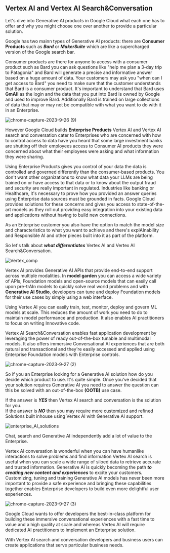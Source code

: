 
## Vertex AI and Vertex AI Search&Conversation

Let's dive into Generative AI products in Google Cloud what each one has to offer and why you might choose one over another to provide a particular solution.



Google has two mainn types of Generative AI products: there are **Consumer Products** such as ***Bard*** or ***MakerSuite*** which are like a supercharged version of the Google search bar. 

Consumer products are there for anyone to access with a consumer product such as Bard you can ask questions like "help me plan a 3-day trip to Patagonia" and Bard will generate a precise and informative answer based on a huge amount of data. Your customers may ask you "when can I get access to Bard" you need to make sure that the customer understands that Bard is a consumer product. It's important to understand that Bard uses **GmAIl** as the login and the data that you put into Bard is owned by Google and used to improve Bard. Additionally Bard is trained on large collections of data that may or may not be compatible with what you want to do with it in an Enterprise. 

![chrome-capture-2023-9-26 (9)](https://github.com/ngchub/Google-Cloud-Workshops/assets/28653377/8094738f-50d0-4271-8b46-7bdd5833dc95)


However Google Cloud builds **Enterprise Products** Vertex AI and Vertex AI search and conversation cater to Enterprises who are concerned with how to control access to data have you heard that some large investment banks are shutting off their employees access to Consumer AI products they were concerned about what their employees were asking and what information they were sharing.

Using Enterprise Products gives you control of your data the data is controlled and governed differently than the consumer-based products. You don't want other organizations to know what data your LLMs are being trained on or have access to that data or to know about the output fraud and security are really important in regulated. Industries like banking or Healthcare, it's necessary to prove how you provided an answer queries using Enterprise data sources must be grounded in facts. Google Cloud provides solutions for these concerns and gives you access to state-of-the-art models as they roll out providing easy integration into your existing data and applications without having to build new connections. 

As an Enterprise customer you also have the option to match the model size and characteristics to what you want to achieve and there's explAInability and Responsible AI and other pieces built into it as part of the platform. 

So let's talk about ***what differentiates*** Vertex AI and Vertex AI Search&Conversation.

![Vertex_comp](https://github.com/ngchub/Google-Cloud-Workshops/assets/28653377/f7b7806b-844a-414a-9dff-f314d94a0cc1)

Vertex AI provides Generative AI APIs that provide end-to-end support across multiple modalities. In **model garden** you can access a wide variety of APIs, Foundation models and open-source models that can easily call upon pre-trAIn models to quickly solve real world problems and with **Generative AI Studio**, developers can tune and deploy Foundation models for their use cases by simply using a web interface. 

Using Vertex AI you can easily train, test, monitor, deploy and govern ML models at scale. This reduces the amount of work you need to do to maintain model performance and production. It also enables AI practitioners to focus on writing Innovative code. 

Vertex AI Search&Conversation enables fast application development by leveraging the power of ready out-of-the-box tunable and multimodal models. It also offers immersive Conversational AI experiences that are both natural and transactional and they're easily accessed and applied using Enterprise Foundation models with Enterprise controls. 

![chrome-capture-2023-9-27 (2)](https://github.com/ngchub/Google-Cloud-Workshops/assets/28653377/e19df9e3-2072-48bb-8ded-b4933a04f943)

So if you an Enterprise looking for a Generative AI solution how do you decide which product to use. It's quite simple. 
Once you've decided that your solution requires Generative AI you need to answer the question can this be solved with an out-of-the-box **(OOTB)** use case.

If the answer is ***YES*** then Vertex AI search and conversation is the solution for you. <br/>
If the answer is ***NO*** then you may require more customized and refined Solutions built inhouse using Vertex AI with Generative AI support.

![enterprise_AI_solutions](https://github.com/ngchub/Google-Cloud-Workshops/assets/28653377/83a7dc33-ad13-4327-aa54-156adac00e9e)

Chat, search and Generative AI independently add a lot of value to the Enterprise. 

Vertex AI conversation is wonderful when you can have humanlike interactions to solve problems and find information Vertex AI search is useful when you can scale a wide range of siloed data to retrieve accurate and trusted information. Generative AI is quickly becoming the path ***to creating new content and experiences*** to excite your customers. Customizing, tuning and training Generative AI models has never been more important to provide a safe experience and bringing these capabilities together enables Enterprise developers to build even more delightful user experiences. 

![chrome-capture-2023-9-27 (3)](https://github.com/ngchub/Google-Cloud-Workshops/assets/28653377/a4ca52b1-1a85-4912-ba42-292938e176f2)

Google Cloud wants to offer developers the best-in-class platform for building these immersive conversational experiences with a fast time to value and a high quality at scale and whereas Vertex AI will require dedicated AI practitioners to implement an Enterprise solution.

With Vertex AI search and conversation developers and business users can create applications that serve particular business needs.

